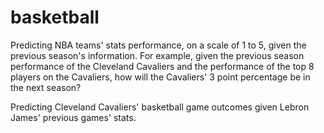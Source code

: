 # basketball

Predicting NBA teams' stats performance, on a scale of 1 to 5, given the previous season's information. For example, given the previous
season performance of the Cleveland Cavaliers and the performance of the top 8 players on the Cavaliers, how will the Cavaliers' 3 point percentage be in the next season? 

Predicting Cleveland Cavaliers' basketball game outcomes given Lebron James' previous games' stats.




